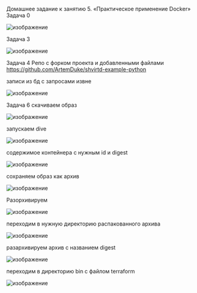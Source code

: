 Домашнее задание к занятию 5. «Практическое применение Docker»
Задача 0

![изображение](https://github.com/ArtemDuke/shdevops-4-virt/assets/161213872/ff5937f5-7bb8-463d-b87e-efcc315008e9)

Задача 3

![изображение](https://github.com/ArtemDuke/shdevops-4-virt/assets/161213872/23177507-371f-4e41-bccd-2229a7fc4186)


Задача 4 
Репо с форком проекта и добавленными файлами 
https://github.com/ArtemDuke/shvirtd-example-python

записи из бд с запросами извне 

![изображение](https://github.com/ArtemDuke/shdevops-4-virt/assets/161213872/46f7ca63-2c84-4477-9556-6f5ca262d90a)

Задача 6
скачиваем образ

![изображение](https://github.com/ArtemDuke/shdevops-4-virt/assets/161213872/968422fc-6639-4b34-bc4c-b14c0db04f39)

запускаем dive

![изображение](https://github.com/ArtemDuke/shdevops-4-virt/assets/161213872/6ab949b0-2818-4b72-ab36-679ded470d7a)

содержимое контейнера с нужным id и digest

![изображение](https://github.com/ArtemDuke/shdevops-4-virt/assets/161213872/d677213b-e5e4-482c-92e7-152a6d22db50)


сохраняем образ как архив

![изображение](https://github.com/ArtemDuke/shdevops-4-virt/assets/161213872/e19379ff-aea1-4748-a2ef-d323034a17dd)

Разорхивируем 

![изображение](https://github.com/ArtemDuke/shdevops-4-virt/assets/161213872/02609b7f-3e84-45a8-a76e-8d0f162bfc79)

переходим в нужную директорию распакованного архива

![изображение](https://github.com/ArtemDuke/shdevops-4-virt/assets/161213872/ef3032da-0609-48b8-83c1-8b7aa5b844d5)

разархивируем архив с названием digest

![изображение](https://github.com/ArtemDuke/shdevops-4-virt/assets/161213872/db9afec8-3717-47a1-92d7-5eeeeeb06f87)

переходим в директорию bin c файлом terraform

![изображение](https://github.com/ArtemDuke/shdevops-4-virt/assets/161213872/66aa98f6-433f-4866-b721-57fcc1559bc6)
